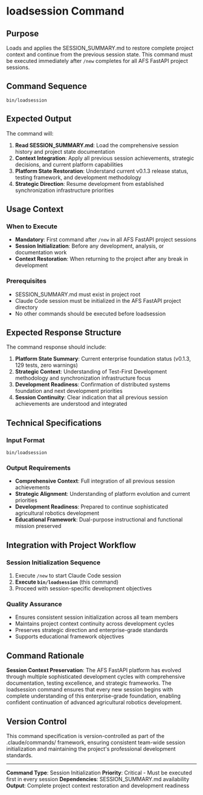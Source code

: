 # loadsession Command

## Purpose

Loads and applies the SESSION_SUMMARY.md to restore complete project context and continue from the previous session state. This command must be executed immediately after `/new` completes for all AFS FastAPI project sessions.

## Command Sequence

```
bin/loadsession
```

## Expected Output

The command will:

1. **Read SESSION_SUMMARY.md**: Load the comprehensive session history and project state documentation
2. **Context Integration**: Apply all previous session achievements, strategic decisions, and current platform capabilities
3. **Platform State Restoration**: Understand current v0.1.3 release status, testing framework, and development methodology
4. **Strategic Direction**: Resume development from established synchronization infrastructure priorities

## Usage Context

### When to Execute

- **Mandatory**: First command after `/new` in all AFS FastAPI project sessions
- **Session Initialization**: Before any development, analysis, or documentation work
- **Context Restoration**: When returning to the project after any break in development

### Prerequisites

- SESSION_SUMMARY.md must exist in project root
- Claude Code session must be initialized in the AFS FastAPI project directory
- No other commands should be executed before loadsession

## Expected Response Structure

The command response should include:

1. **Platform State Summary**: Current enterprise foundation status (v0.1.3, 129 tests, zero warnings)
2. **Strategic Context**: Understanding of Test-First Development methodology and synchronization infrastructure focus
3. **Development Readiness**: Confirmation of distributed systems foundation and next development priorities
4. **Session Continuity**: Clear indication that all previous session achievements are understood and integrated

## Technical Specifications

### Input Format
```
bin/loadsession
```

### Output Requirements

- **Comprehensive Context**: Full integration of all previous session achievements
- **Strategic Alignment**: Understanding of platform evolution and current priorities
- **Development Readiness**: Prepared to continue sophisticated agricultural robotics development
- **Educational Framework**: Dual-purpose instructional and functional mission preserved

## Integration with Project Workflow

### Session Initialization Sequence

1. Execute `/new` to start Claude Code session
2. **Execute `bin/loadsession`** (this command)
3. Proceed with session-specific development objectives

### Quality Assurance

- Ensures consistent session initialization across all team members
- Maintains project context continuity across development cycles
- Preserves strategic direction and enterprise-grade standards
- Supports educational framework objectives

## Command Rationale

**Session Context Preservation**: The AFS FastAPI platform has evolved through multiple sophisticated development cycles with comprehensive documentation, testing excellence, and strategic frameworks. The loadsession command ensures that every new session begins with complete understanding of this enterprise-grade foundation, enabling confident continuation of advanced agricultural robotics development.

## Version Control

This command specification is version-controlled as part of the .claude/commands/ framework, ensuring consistent team-wide session initialization and maintaining the project's professional development standards.

---

**Command Type**: Session Initialization
**Priority**: Critical - Must be executed first in every session
**Dependencies**: SESSION_SUMMARY.md availability
**Output**: Complete project context restoration and development readiness
